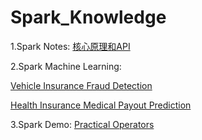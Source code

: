 # Spark_Knowledge

1.Spark Notes: [核心原理和API](https://github.com/JohnsRun/Spark_Knowledge/blob/main/Spark%E6%A0%B8%E5%BF%83%E5%8E%9F%E7%90%86%E5%92%8CAPI.md)

2.Spark Machine Learning:

[Vehicle Insurance Fraud Detection](https://github.com/JohnsRun/Spark_Knowledge/blob/main/Vehicle_Insurance_Fraud_Detection/Vehicle_Insurance_Fraud_Detection.ipynb)

[Health Insurance Medical Payout Prediction](https://github.com/JohnsRun/Spark_Knowledge/blob/main/SparkAPI_Machine_Learning/Health_Insurance_Medical_Payout_Prediction.ipynb)

3.Spark Demo: [Practical Operators](https://github.com/JohnsRun/Spark_Knowledge/blob/main/SparkAPI_Demo.ipynb)
